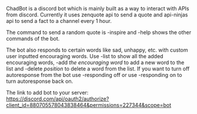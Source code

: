 ChadBot is a discord bot which is mainly built as a way to interact with APIs from discord. Currently it uses zenquote api to send a quote and api-ninjas api to send a fact to a channel every 1 hour. 


The command to send a random quote is -inspire and -help shows the other commands of the bot. 


The bot also responds to certain words like sad, unhappy, etc. with custom user inputted encouraging words.
Use -list to show all the added encouraging words, -add *the encouraging word* to add a new word to the list and -delete *position* to delete a word from the list.
If you want to turn off autoresponse from the bot use -responding off or use -responding on to turn autoresponse back on.

  
The link to add bot to your server: https://discord.com/api/oauth2/authorize?client_id=880705578043838464&permissions=227344&scope=bot
